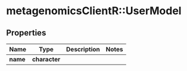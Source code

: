 # metagenomicsClientR::UserModel

## Properties
Name | Type | Description | Notes
------------ | ------------- | ------------- | -------------
**name** | **character** |  | 


